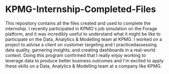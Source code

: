 # KPMG-Internship-Completed-Files
This repository contains all the files created and used to complete the internship.
I recently participated in KPMG's job simulation on the Forage platform, and it was incredibly useful to understand what it might be like to participate on the Data, Analytics & Modelling team at KPMG.
I worked on a project to advise a client on customer targeting and I practicedassessing data quality, garnering insights, and creating dashboards in a real-world context.
Doing this program confirmed that I really enjoy working to leverage data to produce better business outcomes and I'm excited to apply these skills on a Data, Analytics & Modelling team at a company like KPMG.
